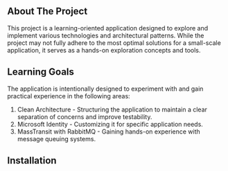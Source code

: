 <!-- ABOUT THE PROJECT -->
## About The Project

This project is a learning-oriented application designed to explore and implement various technologies and architectural patterns. While the project may not fully adhere to the most optimal solutions for a small-scale application, it serves as a hands-on exploration concepts and tools.

<!-- LEARNING GOALS -->
## Learning Goals

The application is intentionally designed to experiment with and gain practical experience in the following areas:

1. Clean Architecture - Structuring the application to maintain a clear separation of concerns and improve testability.
2. Microsoft Identity - Customizing it for specific application needs.
3. MassTransit with RabbitMQ - Gaining hands-on experience with message queuing systems.

<!-- HOW TO RUN -->
## Installation

<In progress>
